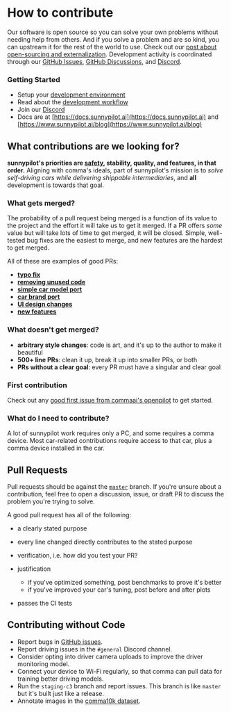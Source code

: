 # How to contribute

Our software is open source so you can solve your own problems without needing help from others. And if you solve a problem and are so kind, you can upstream it for the rest of the world to use. Check out our [post about open-sourcing and externalization](https://www.sunnypilot.ai/blog/july/a-new-chapter-transparency/). Development activity is coordinated through our [GitHub Issues](https://github.com/sunnypilot/sunnypilot/issues), [GitHub Discussions](https://github.com/sunnypilot/sunnypilot/discussions), and [Discord](https://discord.sunnypilot.ai).

### Getting Started

* Setup your [development environment](https://github.com/sunnypilot/sunnypilot/tree/master/tools)
* Read about the [development workflow](WORKFLOW.md)
* Join our [Discord](https://discord.sunnypilot.ai)
* Docs are at [https://docs.sunnypilot.ai](https://docs.sunnypilot.ai) and [https://www.sunnypilot.ai/blog](https://www.sunnypilot.ai/blog)

## What contributions are we looking for?

**sunnypilot's priorities are [safety](../SAFETY.md), stability, quality, and features, in that order.** Aligning with comma's ideals, part of sunnypilot's mission is to *solve self-driving cars while delivering shippable intermediaries*, and **all** development is towards that goal.

### What gets merged?

The probability of a pull request being merged is a function of its value to the project and the effort it will take us to get it merged.
If a PR offers *some* value but will take lots of time to get merged, it will be closed.
Simple, well-tested bug fixes are the easiest to merge, and new features are the hardest to get merged. 

All of these are examples of good PRs:

* [**typo fix**](https://github.com/commaai/openpilot/pull/30678)
* [**removing unused code**](https://github.com/commaai/openpilot/pull/30573)
* [**simple car model port**](https://github.com/commaai/openpilot/pull/30245)
* [**car brand port**](https://github.com/commaai/openpilot/pull/23331)
* [**UI design changes**](https://github.com/sunnypilot/sunnypilot/commit/84f6fce90639135611ec568c4d39a352a300bede)
* [**new features**](https://github.com/sunnypilot/sunnypilot/commit/68e1379003bfdb599921cf9cd5684bfb762fd676)

### What doesn't get merged?

* **arbitrary style changes**: code is art, and it's up to the author to make it beautiful
* **500+ line PRs**: clean it up, break it up into smaller PRs, or both
* **PRs without a clear goal**: every PR must have a singular and clear goal

### First contribution

Check out any [good first issue from commaai's openpilot](https://github.com/commaai/openpilot/issues?q=is%3Aissue+is%3Aopen+label%3A%22good+first+issue%22) to get started.

### What do I need to contribute?

A lot of sunnypilot work requires only a PC, and some requires a comma device.
Most car-related contributions require access to that car, plus a comma device installed in the car.

## Pull Requests

Pull requests should be against the [`master`](https://github.com/sunnypilot/sunnypilot) branch. If you're unsure about a contribution, feel free to open a discussion, issue, or draft PR to discuss the problem you're trying to solve.

A good pull request has all of the following:

- a clearly stated purpose
- every line changed directly contributes to the stated purpose
- verification, i.e. how did you test your PR?
- justification

    * if you've optimized something, post benchmarks to prove it's better
    * if you've improved your car's tuning, post before and after plots

- passes the CI tests

## Contributing without Code

* Report bugs in [GitHub issues](https://github.com/sunnypilot/sunnypilot/issues).
* Report driving issues in the `#general` Discord channel.
* Consider opting into driver camera uploads to improve the driver monitoring model.
* Connect your device to Wi-Fi regularly, so that comma can pull data for training better driving models.
* Run the `staging-c3` branch and report issues. This branch is like `master` but it's built just like a release.
* Annotate images in the [comma10k dataset](https://github.com/commaai/comma10k).
